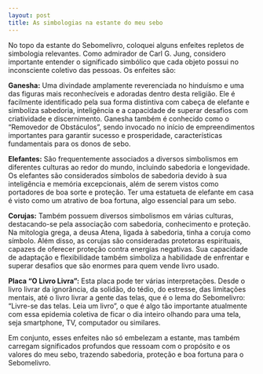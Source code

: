 ```yaml
---
layout: post
title: As simbologias na estante do meu sebo
---
```


No topo da estante do Sebomelivro, coloquei alguns enfeites repletos de simbologia relevantes. Como admirador de Carl G. Jung, considero importante entender o significado simbólico que cada objeto possui no inconsciente coletivo das pessoas. Os enfeites são:

**Ganesha:** Uma divindade amplamente reverenciada no hinduísmo e uma das figuras mais reconhecíveis e adoradas dentro desta religião. Ele é facilmente identificado pela sua forma distintiva com cabeça de elefante e simboliza sabedoria, inteligência e a capacidade de superar desafios com criatividade e discernimento. Ganesha também é conhecido como o “Removedor de Obstáculos”, sendo invocado no início de empreendimentos importantes para garantir sucesso e prosperidade, características fundamentais para os donos de sebo.

**Elefantes:** São frequentemente associados a diversos simbolismos em diferentes culturas ao redor do mundo, incluindo sabedoria e longevidade. Os elefantes são considerados símbolos de sabedoria devido à sua inteligência e memória excepcionais, além de serem vistos como portadores de boa sorte e proteção. Ter uma estatueta de elefante em casa é visto como um atrativo de boa fortuna, algo essencial para um sebo.

**Corujas:** Também possuem diversos simbolismos em várias culturas, destacando-se pela associação com sabedoria, conhecimento e proteção. Na mitologia grega, a deusa Atena, ligada à sabedoria, tinha a coruja como símbolo. Além disso, as corujas são consideradas protetoras espirituais, capazes de oferecer proteção contra energias negativas. Sua capacidade de adaptação e flexibilidade também simboliza a habilidade de enfrentar e superar desafios que são enormes para quem vende livro usado.

**Placa “O Livro Livra”:** Esta placa pode ter várias interpretações. Desde o livro livrar da ignorância, da solidão, do tédio, do estresse, das limitações mentais, até o livro livrar a gente das telas, que é o lema do Sebomelivro: “Livre-se das telas. Leia um livro”, o que é algo tão importante atualmente com essa epidemia coletiva de ficar o dia inteiro olhando para uma tela, seja smartphone, TV, computador ou similares.

Em conjunto, esses enfeites não só embelezam a estante, mas também carregam significados profundos que ressoam com o propósito e os valores do meu sebo, trazendo sabedoria, proteção e boa fortuna para o Sebomelivro.